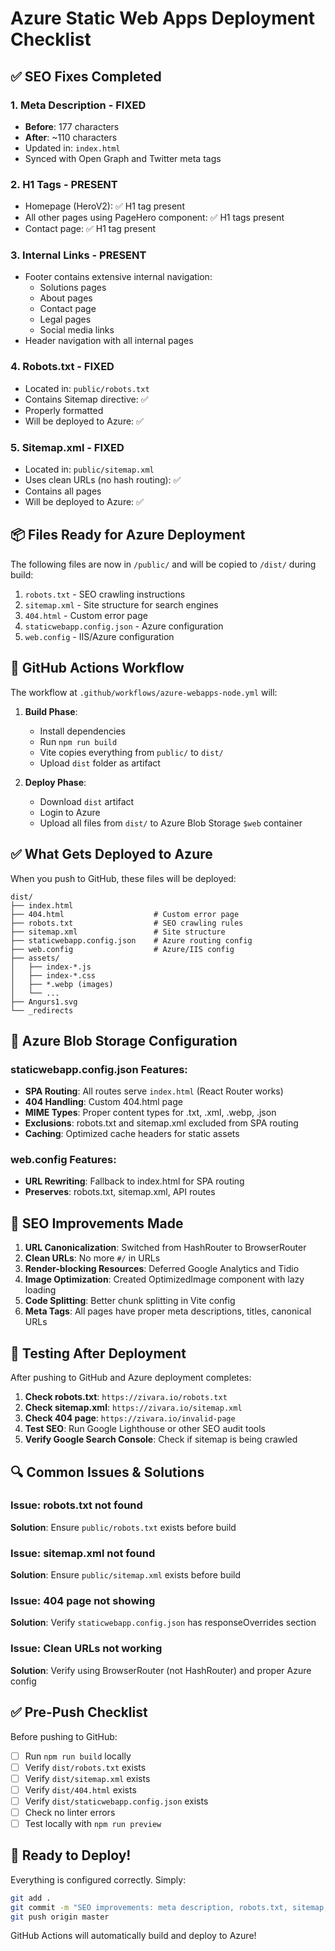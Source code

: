 # Azure Static Web Apps Deployment Checklist

## ✅ SEO Fixes Completed

### 1. Meta Description - FIXED
- **Before**: 177 characters
- **After**: ~110 characters
- Updated in: `index.html`
- Synced with Open Graph and Twitter meta tags

### 2. H1 Tags - PRESENT
- Homepage (HeroV2): ✅ H1 tag present
- All other pages using PageHero component: ✅ H1 tags present
- Contact page: ✅ H1 tag present

### 3. Internal Links - PRESENT
- Footer contains extensive internal navigation:
  - Solutions pages
  - About pages
  - Contact page
  - Legal pages
  - Social media links
- Header navigation with all internal pages

### 4. Robots.txt - FIXED
- Located in: `public/robots.txt`
- Contains Sitemap directive: ✅
- Properly formatted
- Will be deployed to Azure: ✅

### 5. Sitemap.xml - FIXED
- Located in: `public/sitemap.xml`
- Uses clean URLs (no hash routing): ✅
- Contains all pages
- Will be deployed to Azure: ✅

## 📦 Files Ready for Azure Deployment

The following files are now in `/public/` and will be copied to `/dist/` during build:

1. `robots.txt` - SEO crawling instructions
2. `sitemap.xml` - Site structure for search engines
3. `404.html` - Custom error page
4. `staticwebapp.config.json` - Azure configuration
5. `web.config` - IIS/Azure configuration

## 🚀 GitHub Actions Workflow

The workflow at `.github/workflows/azure-webapps-node.yml` will:

1. **Build Phase**:
   - Install dependencies
   - Run `npm run build`
   - Vite copies everything from `public/` to `dist/`
   - Upload `dist` folder as artifact

2. **Deploy Phase**:
   - Download `dist` artifact
   - Login to Azure
   - Upload all files from `dist/` to Azure Blob Storage `$web` container

## ✅ What Gets Deployed to Azure

When you push to GitHub, these files will be deployed:

```
dist/
├── index.html
├── 404.html                    # Custom error page
├── robots.txt                  # SEO crawling rules
├── sitemap.xml                 # Site structure
├── staticwebapp.config.json    # Azure routing config
├── web.config                  # Azure/IIS config
├── assets/
│   ├── index-*.js
│   ├── index-*.css
│   ├── *.webp (images)
│   └── ...
├── Angurs1.svg
└── _redirects
```

## 🔧 Azure Blob Storage Configuration

### staticwebapp.config.json Features:
- **SPA Routing**: All routes serve `index.html` (React Router works)
- **404 Handling**: Custom 404.html page
- **MIME Types**: Proper content types for .txt, .xml, .webp, .json
- **Exclusions**: robots.txt and sitemap.xml excluded from SPA routing
- **Caching**: Optimized cache headers for static assets

### web.config Features:
- **URL Rewriting**: Fallback to index.html for SPA routing
- **Preserves**: robots.txt, sitemap.xml, API routes

## 🎯 SEO Improvements Made

1. **URL Canonicalization**: Switched from HashRouter to BrowserRouter
2. **Clean URLs**: No more `#/` in URLs
3. **Render-blocking Resources**: Deferred Google Analytics and Tidio
4. **Image Optimization**: Created OptimizedImage component with lazy loading
5. **Code Splitting**: Better chunk splitting in Vite config
6. **Meta Tags**: All pages have proper meta descriptions, titles, canonical URLs

## 📝 Testing After Deployment

After pushing to GitHub and Azure deployment completes:

1. **Check robots.txt**: `https://zivara.io/robots.txt`
2. **Check sitemap.xml**: `https://zivara.io/sitemap.xml`
3. **Check 404 page**: `https://zivara.io/invalid-page`
4. **Test SEO**: Run Google Lighthouse or other SEO audit tools
5. **Verify Google Search Console**: Check if sitemap is being crawled

## 🔍 Common Issues & Solutions

### Issue: robots.txt not found
**Solution**: Ensure `public/robots.txt` exists before build

### Issue: sitemap.xml not found
**Solution**: Ensure `public/sitemap.xml` exists before build

### Issue: 404 page not showing
**Solution**: Verify `staticwebapp.config.json` has responseOverrides section

### Issue: Clean URLs not working
**Solution**: Verify using BrowserRouter (not HashRouter) and proper Azure config

## ✅ Pre-Push Checklist

Before pushing to GitHub:

- [ ] Run `npm run build` locally
- [ ] Verify `dist/robots.txt` exists
- [ ] Verify `dist/sitemap.xml` exists
- [ ] Verify `dist/404.html` exists
- [ ] Verify `dist/staticwebapp.config.json` exists
- [ ] Check no linter errors
- [ ] Test locally with `npm run preview`

## 🎉 Ready to Deploy!

Everything is configured correctly. Simply:

```bash
git add .
git commit -m "SEO improvements: meta description, robots.txt, sitemap, 404 page"
git push origin master
```

GitHub Actions will automatically build and deploy to Azure!
